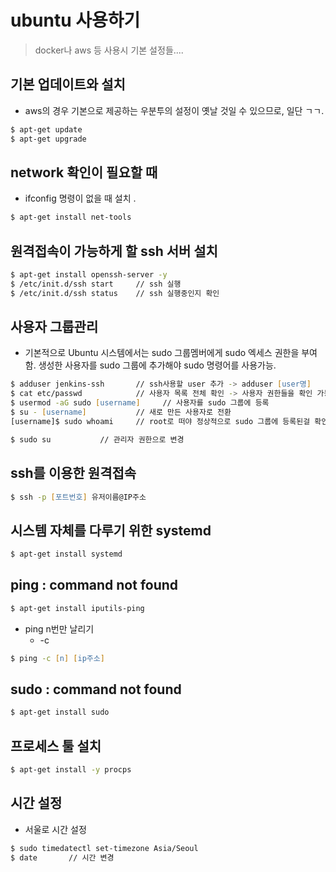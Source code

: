 # ubuntu 사용하기


> docker나 aws 등 사용시 기본 설정들....



## 기본 업데이트와 설치

* aws의 경우 기본으로 제공하는 우분투의 설정이 옛날 것일 수 있으므로, 일단 ㄱㄱ.

```zsh
$ apt-get update
$ apt-get upgrade
```


## network 확인이 필요할 때

* ifconfig 명령이 없을 때 설치 .

```zsh
$ apt-get install net-tools
```

## 원격접속이 가능하게 할 ssh 서버 설치

```zsh
$ apt-get install openssh-server -y
$ /etc/init.d/ssh start     // ssh 실행
$ /etc/init.d/ssh status    // ssh 실행중인지 확인
```

## 사용자 그룹관리

* 기본적으로 Ubuntu 시스템에서는 sudo 그룹멤버에게 sudo 엑세스 권한을 부여함. 생성한 사용자를 sudo 그룹에 추가해야 sudo 명령어를 사용가능.

```zsh
$ adduser jenkins-ssh       // ssh사용할 user 추가 -> adduser [user명]
$ cat etc/passwd            // 사용자 목록 전체 확인 -> 사용자 권한들을 확인 가능.
$ usermod -aG sudo [username]     // 사용자를 sudo 그룹에 등록
$ su - [username]           // 새로 만든 사용자로 전환
[username]$ sudo whoami     // root로 떠야 정상적으로 sudo 그룹에 등록된걸 확인할수 있음.

$ sudo su           // 관리자 권한으로 변경
```

## ssh를 이용한 원격접속

```zsh
$ ssh -p [포트번호] 유저이름@IP주소
```


## 시스템 자체를 다루기 위한 systemd

```zsh
$ apt-get install systemd
```


## ping : command not found
```zsh
$ apt-get install iputils-ping
```

* ping n번만 날리기
  - -c 
```zsh
$ ping -c [n] [ip주소]
```

## sudo : command not found
```zsh
$ apt-get install sudo
```

## 프로세스 툴 설치
```zsh
$ apt-get install -y procps
```

## 시간 설정
 
 * 서울로 시간 설정
    
 ```zsh
 $ sudo timedatectl set-timezone Asia/Seoul
 $ date       // 시간 변경 
 ```
 




